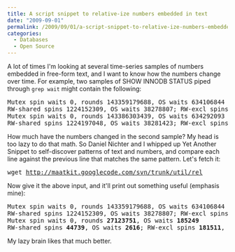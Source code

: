 ```yaml
---
title: A script snippet to relative-ize numbers embedded in text
date: "2009-09-01"
permalink: /2009/09/01/a-script-snippet-to-relative-ize-numbers-embedded-in-text/
categories:
  - Databases
  - Open Source
---
```

A lot of times I'm looking at several time-series samples of numbers embedded in free-form text, and I want to know how the numbers change over time. For example, two samples of SHOW INNODB STATUS piped through `grep wait` might contain the following:

<pre>Mutex spin waits 0, rounds 143359179688, OS waits 634106844
RW-shared spins 1224152309, OS waits 38278807; RW-excl spins 2432166425, OS waits 35264871
Mutex spin waits 0, rounds 143386303439, OS waits 634292093
RW-shared spins 1224197048, OS waits 38281423; RW-excl spins 2432347936, OS waits 35271423</pre>

How much have the numbers changed in the second sample? My head is too lazy to do that math. So Daniel Nichter and I whipped up Yet Another Snippet to self-discover patterns of text and numbers, and compare each line against the previous line that matches the same pattern. Let's fetch it:

<pre>wget <a href="http://maatkit.googlecode.com/svn/trunk/util/rel">http://maatkit.googlecode.com/svn/trunk/util/rel</a></pre> 
Now give it the above input, and it'll print out something useful (emphasis mine):

<pre>Mutex spin waits 0, rounds 143359179688, OS waits 634106844
RW-shared spins 1224152309, OS waits 38278807; RW-excl spins 2432166425, OS waits 35264871
Mutex spin waits 0, rounds <strong>27123751</strong>, OS waits <strong>185249</strong>
RW-shared spins <strong>44739</strong>, OS waits <strong>2616</strong>; RW-excl spins <strong>181511</strong>, OS waits <strong>6552</strong></pre>

My lazy brain likes that much better.
